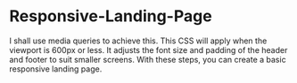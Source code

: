 # Responsive-Landing-Page
I shall use media queries to achieve this. This CSS will apply when the viewport is 600px or less. It adjusts the font size and padding of the header and footer to suit smaller screens. With these steps, you can create a basic responsive landing page.
